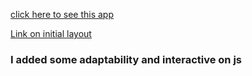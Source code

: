 <a href='https://supabase-copy-nhvotuu8w-7on999.vercel.app/' target="_blank" rel="noopener noreferrer nofollow"> click here to see this app </a>

<a href='https://www.figma.com/file/ja6QtJ9gv2JuxSDIAClL1O/Welbex?node-id=0-9&t=iXrLDwviJ3OzDubw-0' target='_blank' rel="noopener noreferrer nofollow"> Link on initial layout </a>

<h3> I added some adaptability and interactive on js  </h3>